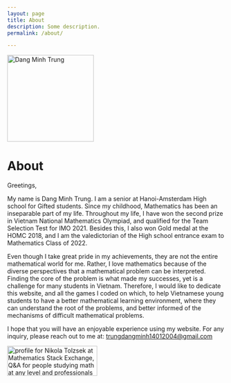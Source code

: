 ```yaml
---
layout: page
title: About
description: Some description.
permalink: /about/

---
```


<img class="img-rounded" src="https://res.cloudinary.com/dogipandt/image/upload/v1635869152/Minh_Trung_Dang-Circle_pjmzjw.jpg" alt="Dang Minh Trung" width="200">

# About

Greetings,

My name is Dang Minh Trung. I am a senior at Hanoi-Amsterdam High school for Gifted students. Since my childhood, Mathematics has been an inseparable part of my life. Throughout my life, I have won the second prize in Vietnam National Mathematics Olympiad, and qualified for the Team Selection Test for IMO 2021. Besides this, I also won Gold medal at the HOMC 2018, and I am the valedictorian of the High school entrance exam to Mathematics Class of 2022. 

Even though I take great pride in my achievements, they are not the entire mathematical world for me. Rather, I love mathematics because of the diverse perspectives that a mathematical problem can be interpreted. Finding the core of the problem is what made my successes, yet is a challenge for many students in Vietnam. Therefore, I would like to dedicate this website, and all the games I coded on which, to help Vietnamese young students to have a better mathematical learning environment, where they can understand the root of the problems, and better informed of the mechanisms of difficult mathematical problems.

 I hope that you will have an enjoyable experience using my website. For any inquiry, please reach out to me at: trungdangminh14012004@gmail.com

 <a href="https://math.stackexchange.com/users/756249/nikola-tolzsek"><img src="https://math.stackexchange.com/users/flair/756249.png" width="208" height="69" alt="profile for Nikola Tolzsek at Mathematics Stack Exchange, Q&amp;A for people studying math at any level and professionals in related fields" title="profile for Nikola Tolzsek at Mathematics Stack Exchange, Q&amp;A for people studying math at any level and professionals in related fields"></a>